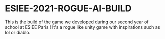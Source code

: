 # ESIEE-2021-ROGUE-AI-BUILD
This is the build of the game we developed during our second year of school at ESIEE Paris ! It's a rogue like unity game with inspirations such as lol or diablo.
